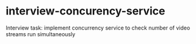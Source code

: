# interview-concurency-service
Interview task: implement concurrency service to check number of video streams run simultaneously 
